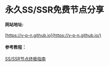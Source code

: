 # 永久SS/SSR免费节点分享 

#### 网站地址: 

[https://v-p-n.github.io](https://v-p-n.github.io/)

#### 参考教程：

[SS/SSR节点终极指南](https://s-s-r.github.io/wiki/)


